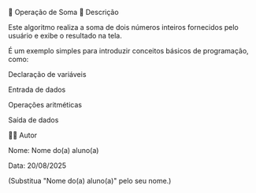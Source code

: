🧮 Operação de Soma
📄 Descrição

Este algoritmo realiza a soma de dois números inteiros fornecidos pelo usuário e exibe o resultado na tela.

É um exemplo simples para introduzir conceitos básicos de programação, como:

Declaração de variáveis

Entrada de dados

Operações aritméticas

Saída de dados

👨‍💻 Autor

Nome: Nome do(a) aluno(a)

Data: 20/08/2025

(Substitua "Nome do(a) aluno(a)" pelo seu nome.)
